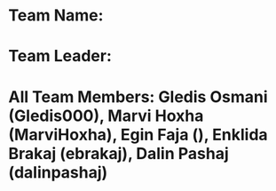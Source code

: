 # Team Name: 
# Team Leader: 
# All Team Members: Gledis Osmani (Gledis000), Marvi Hoxha (MarviHoxha), Egin Faja (), Enklida Brakaj (ebrakaj), Dalin Pashaj (dalinpashaj)
